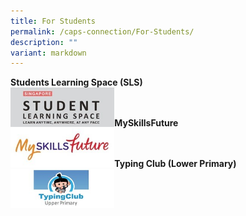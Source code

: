 ```yaml
---
title: For Students
permalink: /caps-connection/For-Students/
description: ""
variant: markdown
---
```

**Students Learning Space (SLS)**
 <br><a href="https://vle.learning.moe.edu.sg/login"><img style="width:33%;float:left" src="/images/SLS.jpeg"></a><br><br>
		 
**MySkillsFuture**<br> 
<a href="https://www.myskillsfuture.gov.sg/content/student/en/primary.html"><img style="width:33%;float:left" src="/images/My%20SkillsFuture.jpeg"></a><br><br>	

**Typing Club (Lower Primary)**<br><a href="https://caps1771.typingclub.com/"><img style="width:33%;float:left" src="/images/upper.jpeg"></a>